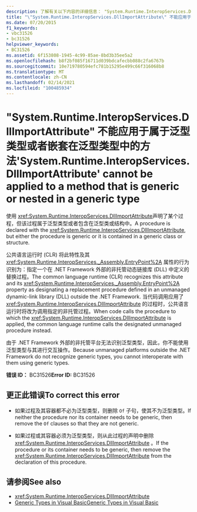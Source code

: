 ```yaml
---
description: 了解有关以下内容的详细信息： "System.Runtime.InteropServices.DllImportAttribute" 不能应用于泛型类型或嵌套在泛型类型中的方法
title: "\"System.Runtime.InteropServices.DllImportAttribute\" 不能应用于属于泛型类型或者嵌套在泛型类型中的方法"
ms.date: 07/20/2015
f1_keywords:
- vbc31526
- bc31526
helpviewer_keywords:
- BC31526
ms.assetid: 6f153808-1945-4c99-85ae-8bd3b35ee5a2
ms.openlocfilehash: b8f2bf085f16711d039bdcafecbb088c2fa6767b
ms.sourcegitcommit: 10e719780594efc781b15295e499c66f316068b8
ms.translationtype: MT
ms.contentlocale: zh-CN
ms.lasthandoff: 02/14/2021
ms.locfileid: "100485934"
---
```

# <a name="systemruntimeinteropservicesdllimportattribute-cannot-be-applied-to-a-method-that-is-generic-or-nested-in-a-generic-type"></a><span data-ttu-id="65e58-103">"System.Runtime.InteropServices.DllImportAttribute" 不能应用于属于泛型类型或者嵌套在泛型类型中的方法</span><span class="sxs-lookup"><span data-stu-id="65e58-103">'System.Runtime.InteropServices.DllImportAttribute' cannot be applied to a method that is generic or nested in a generic type</span></span>

<span data-ttu-id="65e58-104">使用 <xref:System.Runtime.InteropServices.DllImportAttribute>声明了某个过程，但该过程属于泛型类型或者包含在泛型类或结构中。</span><span class="sxs-lookup"><span data-stu-id="65e58-104">A procedure is declared with the <xref:System.Runtime.InteropServices.DllImportAttribute>, but either the procedure is generic or it is contained in a generic class or structure.</span></span>  
  
 <span data-ttu-id="65e58-105">公共语言运行时 (CLR) 将此特性及其 <xref:System.Runtime.InteropServices._Assembly.EntryPoint%2A> 属性的行为识别为：指定一个在 .NET Framework 外部的非托管动态链接库 (DLL) 中定义的替换过程。</span><span class="sxs-lookup"><span data-stu-id="65e58-105">The common language runtime (CLR) recognizes this attribute and its <xref:System.Runtime.InteropServices._Assembly.EntryPoint%2A> property as designating a replacement procedure defined in an unmanaged dynamic-link library (DLL) outside the .NET Framework.</span></span> <span data-ttu-id="65e58-106">当代码调用应用了 <xref:System.Runtime.InteropServices.DllImportAttribute> 的过程时，公共语言运行时将改为调用指定的非托管过程。</span><span class="sxs-lookup"><span data-stu-id="65e58-106">When code calls the procedure to which the <xref:System.Runtime.InteropServices.DllImportAttribute> is applied, the common language runtime calls the designated unmanaged procedure instead.</span></span>  
  
 <span data-ttu-id="65e58-107">由于 .NET Framework 外部的非托管平台无法识别泛型类型，因此，你不能使用泛型类型与其进行交互操作。</span><span class="sxs-lookup"><span data-stu-id="65e58-107">Because unmanaged platforms outside the .NET Framework do not recognize generic types, you cannot interoperate with them using generic types.</span></span>  
  
 <span data-ttu-id="65e58-108">**错误 ID：** BC31526</span><span class="sxs-lookup"><span data-stu-id="65e58-108">**Error ID:** BC31526</span></span>  
  
## <a name="to-correct-this-error"></a><span data-ttu-id="65e58-109">更正此错误</span><span class="sxs-lookup"><span data-stu-id="65e58-109">To correct this error</span></span>  
  
- <span data-ttu-id="65e58-110">如果过程及其容器都不必为泛型类型，则删除 `Of` 子句，使其不为泛型类型。</span><span class="sxs-lookup"><span data-stu-id="65e58-110">If neither the procedure nor its container needs to be generic, then remove the `Of` clauses so that they are not generic.</span></span>  
  
- <span data-ttu-id="65e58-111">如果过程或其容器必须为泛型类型，则从此过程的声明中删除 <xref:System.Runtime.InteropServices.DllImportAttribute> 。</span><span class="sxs-lookup"><span data-stu-id="65e58-111">If the procedure or its container needs to be generic, then remove the <xref:System.Runtime.InteropServices.DllImportAttribute> from the declaration of this procedure.</span></span>  
  
## <a name="see-also"></a><span data-ttu-id="65e58-112">请参阅</span><span class="sxs-lookup"><span data-stu-id="65e58-112">See also</span></span>

- <xref:System.Runtime.InteropServices.DllImportAttribute>
- [<span data-ttu-id="65e58-113">Generic Types in Visual Basic</span><span class="sxs-lookup"><span data-stu-id="65e58-113">Generic Types in Visual Basic</span></span>](../programming-guide/language-features/data-types/generic-types.md)
